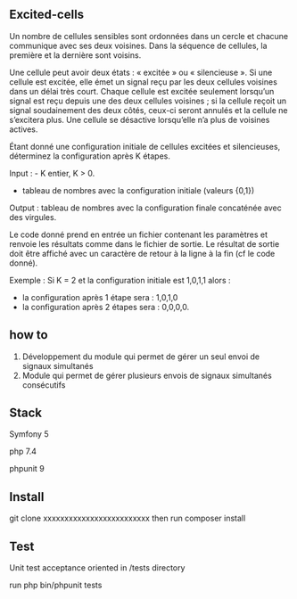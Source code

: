 Excited-cells
-------------

Un nombre de cellules sensibles sont ordonnées dans un cercle et chacune communique avec ses deux voisines. Dans la séquence de cellules, la première et la dernière sont voisins.

Une cellule peut avoir deux états : « excitée » ou « silencieuse ». Si une cellule est excitée, elle émet un signal reçu par les deux cellules voisines dans un délai très court. Chaque cellule est excitée seulement lorsqu’un signal est reçu depuis une des deux cellules voisines ; si la cellule reçoit un signal soudainement des deux côtés, ceux-ci seront annulés et la cellule ne s’excitera plus. Une cellule se désactive lorsqu’elle n’a plus de voisines actives.

Étant donné une configuration initiale de cellules excitées et silencieuses, déterminez la configuration après K étapes.

Input : - K entier, K > 0.

- tableau de nombres avec la configuration initiale (valeurs {0,1})

Output : tableau de nombres avec la configuration finale concaténée avec des virgules. 

Le code donné prend en entrée un fichier contenant les paramètres et renvoie les résultats comme dans le fichier de sortie.
Le résultat de sortie doit être affiché avec un caractère de retour à la ligne à la fin (cf le code donné).

Exemple :
Si K = 2 et la configuration initiale est 1,0,1,1 alors :
- la configuration après 1 étape sera : 1,0,1,0
- la configuration après 2 étapes sera : 0,0,0,0.

how to
------
1. Développement du module qui permet de gérer un seul envoi de signaux simultanés
2. Module qui permet de gérer plusieurs envois de signaux simultanés consécutifs

Stack
-----
Symfony 5

php 7.4

phpunit 9

Install
-------
git clone xxxxxxxxxxxxxxxxxxxxxxxxx
then run composer install

Test
-------------
Unit test acceptance oriented in /tests directory

run php bin/phpunit tests

